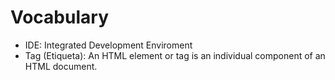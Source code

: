 # Vocabulary

* IDE: Integrated Development Enviroment
* Tag (Etiqueta): An HTML element or tag is an individual component of an HTML document. 
